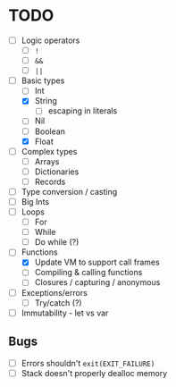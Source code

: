 # TODO

- [ ] Logic operators
    - [ ] `!`
    - [ ] `&&`
    - [ ] `||`
- [ ] Basic types
    - [ ] Int
    - [x] String
        - [ ] escaping in literals
    - [ ] Nil
    - [ ] Boolean
    - [x] Float
- [ ] Complex types
    - [ ] Arrays
    - [ ] Dictionaries
    - [ ] Records
- [ ] Type conversion / casting
- [ ] Big Ints
- [ ] Loops
    - [ ] For
    - [ ] While
    - [ ] Do while (?)
- [ ] Functions
    - [x] Update VM to support call frames
    - [ ] Compiling & calling functions
    - [ ] Closures / capturing / anonymous
- [ ] Exceptions/errors
    - [ ] Try/catch (?)
- [ ] Immutability - let vs var

## Bugs

- [ ] Errors shouldn't `exit(EXIT_FAILURE)`
- [ ] Stack doesn't properly dealloc memory
